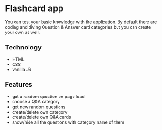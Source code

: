 # Flashcard app

You can test your basic knowledge with the application. By default there are coding and diving Question & Answer card categories but you can create your own as well.

## Technology

* HTML
* CSS
* vanilla JS

## Features

* get a random question on page load
* choose a Q&A category
* get new random questions
* create/delete own category
* create/delete own Q&A cards
* show/hide all the questions with category name of them
